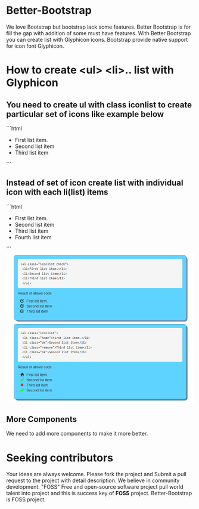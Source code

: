 Better-Bootstrap
================

We love Bootstrap but bootstrap lack some features. 
Better Bootstrap is for fill the gap with addition of some must have features.
With Better Bootstrap you can create list with Glyphicon icons. Bootstrap provide native support for icon font Glyphicon.

How to create &lt;ul&gt; &lt;li&gt;.. list with Glyphicon
=============================================
<h2>You need to create ul with class iconlist to create particular set of icons like example below</h2>
```html
<ul class="iconlist ok">
 <li>First list item.</li>
 <li>Second list item</li>
 <li>Third list item</li>
 </ul>
 ```
 <h2>Instead of set of icon create list with individual icon with each li(list) items</h2>
```html
<ul class="iconlist">
 <li class="home">First list item.</li>
 <li class="check">Second list item</li>
 <li class="remove">Third list item</li>
 <li class="check">Fourth list item</li>
 </ul>
```
<img src="https://raw.githubusercontent.com/itapplication/Better-Bootstrap/master/bblist.png" />

<h2>More Components</h2>
We need to add more components to make it more better. 

Seeking contributors
====================
Your ideas are always welcome. Please fork the project and Submit a pull request to the project with detail description. 
We believe in community development. "FOSS" Free and open-source software project pull world talent into project and this is success key of <strong>FOSS</strong> project. Better-Bootstrap is FOSS project. 